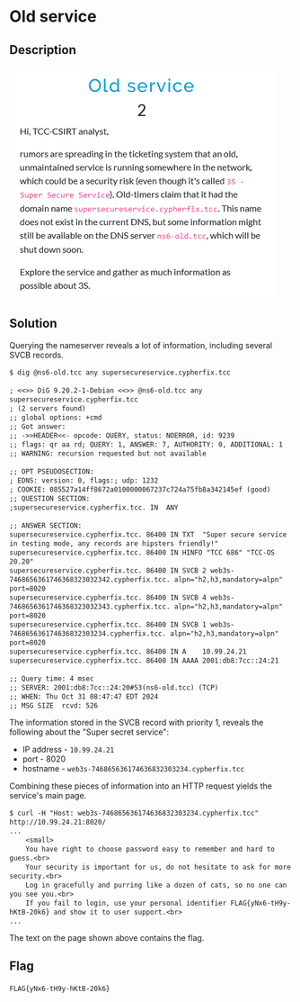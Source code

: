 # Old service
## Description

![](img/20241031133656.png)

## Solution

Querying the nameserver reveals a lot of information, including several SVCB records.

```
$ dig @ns6-old.tcc any supersecureservice.cypherfix.tcc                           

; <<>> DiG 9.20.2-1-Debian <<>> @ns6-old.tcc any supersecureservice.cypherfix.tcc
; (2 servers found)
;; global options: +cmd
;; Got answer:
;; ->>HEADER<<- opcode: QUERY, status: NOERROR, id: 9239
;; flags: qr aa rd; QUERY: 1, ANSWER: 7, AUTHORITY: 0, ADDITIONAL: 1
;; WARNING: recursion requested but not available

;; OPT PSEUDOSECTION:
; EDNS: version: 0, flags:; udp: 1232
; COOKIE: 085527a14ff8672a0100000067237c724a75fb8a342145ef (good)
;; QUESTION SECTION:
;supersecureservice.cypherfix.tcc. IN  ANY

;; ANSWER SECTION:
supersecureservice.cypherfix.tcc. 86400 IN TXT  "Super secure service in testing mode, any records are hipsters friendly!"
supersecureservice.cypherfix.tcc. 86400 IN HINFO "TCC 686" "TCC-OS 20.20"
supersecureservice.cypherfix.tcc. 86400 IN SVCB 2 web3s-7468656361746368323032342.cypherfix.tcc. alpn="h2,h3,mandatory=alpn" port=8020
supersecureservice.cypherfix.tcc. 86400 IN SVCB 4 web3s-7468656361746368323032343.cypherfix.tcc. alpn="h2,h3,mandatory=alpn" port=8020
supersecureservice.cypherfix.tcc. 86400 IN SVCB 1 web3s-746865636174636832303234.cypherfix.tcc. alpn="h2,h3,mandatory=alpn" port=8020
supersecureservice.cypherfix.tcc. 86400 IN A    10.99.24.21
supersecureservice.cypherfix.tcc. 86400 IN AAAA 2001:db8:7cc::24:21

;; Query time: 4 msec
;; SERVER: 2001:db8:7cc::24:20#53(ns6-old.tcc) (TCP)
;; WHEN: Thu Oct 31 08:47:47 EDT 2024
;; MSG SIZE  rcvd: 526
```

The information stored in the SVCB record with priority 1, reveals the following about the "Super secret service":
- IP address - `10.99.24.21`
- port - 8020
- hostname - `web3s-746865636174636832303234.cypherfix.tcc`

Combining these pieces of information into an HTTP request yields the service's main page.

```
$ curl -H "Host: web3s-746865636174636832303234.cypherfix.tcc" http://10.99.24.21:8020/
...
    <small>
    You have right to choose password easy to remember and hard to guess.<br>
    Your security is important for us, do not hesitate to ask for more security.<br>
    Log in gracefully and purring like a dozen of cats, so no one can you see you.<br>
    If you fail to login, use your personal identifier FLAG{yNx6-tH9y-hKtB-20k6} and show it to user support.<br>
...
```

The text on the page shown above contains the flag.

## Flag

`FLAG{yNx6-tH9y-hKtB-20k6}`
